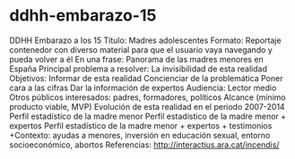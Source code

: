 # ddhh-embarazo-15
DDHH Embarazo a los 15
Título: Madres adolescentes
Formato: Reportaje contenedor con diverso material para que el usuario vaya navegando y pueda volver a él
En una frase: Panorama de las madres menores en España
Principal problema a resolver: La invisibilidad de esta realidad
Objetivos:
Informar de esta realidad
Concienciar de la problemática
Poner cara a las cifras
Dar la información de expertos
Audiencia:
Lector medio
Otros públicos interesados: padres, formadores, políticos
Alcance (mínimo producto viable, MVP)
Evolución de esta realidad en el periodo 2007-2014
Perfil estadístico de la madre menor
Perfil estadístico de la madre menor + expertos
Perfil estadístico de la madre menor + expertos + testimonios
+Contexto: ayudas a menores, inversión en educación sexual, entorno socioeconómico, abortos
Referencias: http://interactius.ara.cat/incendis/ 
